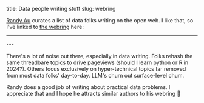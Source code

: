 title: Data people writing stuff
slug: webring

[Randy Au](https://www.randyau.com/) curates a list of data folks writing on the open web.
I like that, so I've linked to [the webring](https://github.com/randyau/datawebring) here:

---
<div id='data-ring-dot-list'>
<script type="text/javascript" src="https://randyau.github.io/datawebring/onionring-variables.js"></script>
<script type="text/javascript" src="https://randyau.github.io/datawebring/onionring-widget.js"></script>
</div>
---

There's a lot of noise out there, especially in data writing.
Folks rehash the same threadbare topics to drive pageviews
(should I learn python or R in 2024?).
Others focus exclusively on hyper-technical topics
far removed from most data folks' day-to-day.
LLM's churn out surface-level chum.

Randy does a good job of writing about practical data problems.
I appreciate that and I hope he attracts similar authors to his webring 🤘
